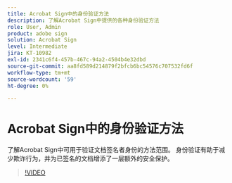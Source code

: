 ```yaml
---
title: Acrobat Sign中的身份验证方法
description: 了解Acrobat Sign中提供的各种身份验证方法
role: User, Admin
product: adobe sign
solution: Acrobat Sign
level: Intermediate
jira: KT-10982
exl-id: 2341c6f4-457b-467c-94a2-4504b4e32dbd
source-git-commit: aa8fd589d214879f2bfcb6bc54576c707532fd6f
workflow-type: tm+mt
source-wordcount: '59'
ht-degree: 0%

---
```


# Acrobat Sign中的身份验证方法

了解Acrobat Sign中可用于验证文档签名者身份的方法范围。 身份验证有助于减少欺诈行为，并为已签名的文档增添了一层额外的安全保护。

>[!VIDEO](https://video.tv.adobe.com/v/3419287?quality=12&learn=on&hidetitle=true)
